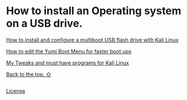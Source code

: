 


# How to install an Operating system on a USB drive.  


[How to install and configure a multiboot USB flash drive with Kali Linux](../master/How_To_Install_And_Configure_A_Multiboot_Flash_Drive.md)

[How to edit the Yumi Boot Menu for faster boot ups](../master/How_to_edit_the_Yumi_Boot_Menu_for_faster_boot_ups.md#editing-the-boot-menu)  

[My Tweaks and must have programs for Kali Linux](../master/My_Tweaks_and_must_have_programs_for_Kali_Linux.md)  










[Back to the top. ⇧](../master/)  

  
```
```
  

[License](https://github.com/newCodez99/Using-Github/blob/master/LICENSE)

